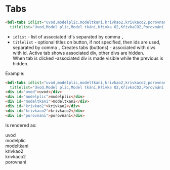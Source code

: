 # Tabs

```html
<bdl-tabs idlist="uvod,modelplic,modeltkani,krivkao2,krivkaco2,porovnani" 
  titlelist="Úvod,Model plic,Model tkání,Křivka O2,KřivkaCO2,Porovnání O2 a CO2"></bdl-tabs>
```
* `idlist` - list of associated id's separated by comma `,`
* `titlelist` - optional titles on button, if not specified, then ids are used, separated by comma `,`
Creates tabs (buttons) - associated with divs with id. Active tab shows associated div, other divs are hidden.  
When tab is clicked -associated div is made visible while the previous is hidden.

Example:

```html
<bdl-tabs idlist="uvod,modelplic,modeltkani,krivkao2,krivkaco2,porovnani" 
  titlelist="Úvod,Model plic,Model tkání,Křivka O2,KřivkaCO2,Porovnání O2 a CO2"></bdl-tabs>
<div id="uvod">uvod</div>
<div id="modelplic">modelplic</div>
<div id="modeltkani">modeltkani</div>
<div id="krivkao2">krivkao2</div>
<div id="krivkaco2">krivkaco2</div>
<div id="porovnani">porovnani</div>

```
Is rendered as:
   
<bdl-tabs idlist="uvod,modelplic,modeltkani,krivkao2,krivkaco2,porovnani" 
  titlelist="Úvod,Model plic,Model tkání,Křivka O2,KřivkaCO2,Porovnání O2 a CO2"></bdl-tabs>
<div id="uvod">uvod</div>
<div id="modelplic">modelplic</div>
<div id="modeltkani">modeltkani</div>
<div id="krivkao2">krivkao2</div>
<div id="krivkaco2">krivkaco2</div>
<div id="porovnani">porovnani</div>
